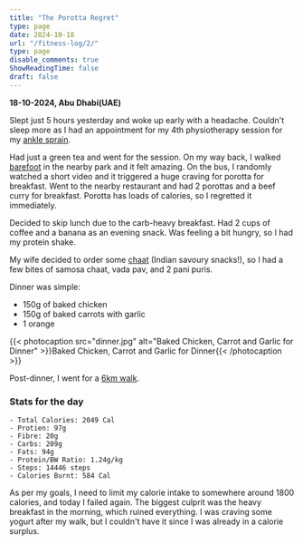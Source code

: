 ```yaml
---
title: "The Porotta Regret"
type: page
date: 2024-10-18
url: "/fitness-log/2/"
type: page
disable_comments: true
ShowReadingTime: false
draft: false
---
```

**18-10-2024, Abu Dhabi(UAE)**

Slept just 5 hours yesterday and woke up early with a headache. Couldn't sleep more as I had an appointment for my 4th physiotherapy session for my [ankle sprain](journal/ankle-sprain/).

Had just a green tea and went for the session. On my way back, I walked [barefoot](/journal/barefoot) in the nearby park and it felt amazing. On the bus, I randomly watched a short video and it triggered a huge craving for porotta for breakfast. Went to the nearby restaurant and had 2 porottas and a beef curry for breakfast. Porotta has loads of calories, so I regretted it immediately.

Decided to skip lunch due to the carb-heavy breakfast. Had 2 cups of coffee and a banana as an evening snack. Was feeling a bit hungry, so I had my protein shake.

My wife decided to order some [chaat](https://en.wikipedia.org/wiki/Chaat) (Indian savoury snacks!), so I had a few bites of samosa chaat, vada pav, and 2 pani puris.

Dinner was simple:

- 150g of baked chicken
- 150g of baked carrots with garlic
- 1 orange

{{< photocaption src="dinner.jpg" alt="Baked Chicken, Carrot and Garlic for Dinner" >}}Baked Chicken, Carrot and Garlic for Dinner{{< /photocaption >}}


Post-dinner, I went for a [6km walk](https://www.strava.com/activities/12687441136).


### Stats for the day

```
- Total Calories: 2049 Cal
- Protien: 97g
- Fibre: 20g
- Carbs: 209g
- Fats: 94g
- Protein/BW Ratio: 1.24g/kg
- Steps: 14446 steps
- Calories Burnt: 584 Cal

```

As per my goals, I need to limit my calorie intake to somewhere around 1800 calories, and today I failed again. The biggest culprit was the heavy breakfast in the morning, which ruined everything. I was craving some yogurt after my walk, but I couldn't have it since I was already in a calorie surplus.









